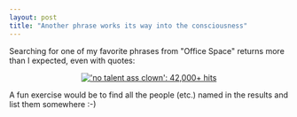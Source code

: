 ```yaml
---
layout: post
title: "Another phrase works its way into the consciousness"
---
```




<p>Searching for one of my favorite phrases from "Office Space" returns more than I expected, even with quotes:</p>

<p align="center">
<a href="http://www.google.com/search?q=%22no+talent+ass+clown%22"><img src="http://www.cwinters.com/images/blog/no_talent_ass_clown_results.png" alt="'no talent ass clown': 42,000+ hits"
border="0" />
</a>
</p>

<p>A fun exercise would be to find all the people (etc.) named in the results and list them somewhere :-)</p>


